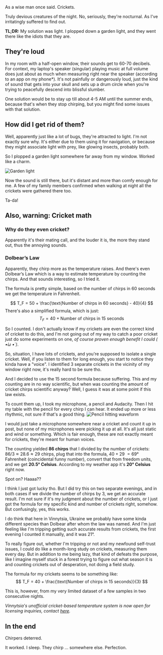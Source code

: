 As a wise man once said. Crickets.

Truly devious creatures of the night. No, seriously, they're nocturnal. As I've irritatingly suffered to find out.

**TL;DR:** My solution was light. I plopped down a garden light, and they went there like the idiots that they are.


## They're loud

In my room with a half-open window, their sounds get to 60-70 decibels. For context, my laptop's speaker (singular) playing music at full volume does just about as much when measuring right near the speaker (according to an app on my phone*). It's not painfully or dangerously loud, just the kind of sound that gets into your skull and sets up a drum circle when you're trying to peacefully descend into blissful slumber.

One solution would be to stay up till about 4-5 AM until the summer ends, because that's when they stop chirping, but you might find some issues with that solution.

## How did I get rid of them?

Well, apparently just like a lot of bugs, they're attracted to light. I'm not exactly sure why. It's either due to them using it for navigation, or because they might associate light with prey, like glowing insects, probably both.

So I plopped a garden light somewhere far away from my window. Worked like a charm.

![Garden light](https://ik.imagekit.io/maksiks/IMG_20250727_135116.jpg 'The idiot-magnet.')

Now the sound is still there, but it's distant and more than comfy enough for me. A few of my family members confirmed when walking at night all the crickets were gathered there too.

Ta-da!


## Also, warning: Cricket math

### Why do they even cricket?

Apparently it's their mating call, and the louder it is, the more they stand out, thus the annoying sounds.

### Dolbear’s Law

Apparently, they chirp more as the temperature raises. And there's even Dolbear’s Law which is a way to estimate temperature by counting the chirps. And that sounds interesting, so I tried it.

The formula is pretty simple, based on the number of chirps in 60 seconds we get the temperature in Fahrenheit.

$$
T_F = 50 + \frac{\text{Number of chirps in 60 seconds} - 40}{4}
$$
There's also a simplified formula, which is just:
$$
T_F = 40 + \text{Number of chirps in 15 seconds}
$$

So I counted. I don't actually know if my crickets are even the correct kind of cricket to do this, and I'm not going out of my way to catch a poor cricket just do some experiments on one, *of course proven enough benefit I could (  •̀ω  •́  )*.

So, situation, I have lots of crickets, and you're supposed to isolate a single cricket. Well, if you listen to them for long enough, you start to notice they kinda have a "voice". I identified 3 separate crickets in the vicinity of my window right now, it's really hard to be sure tho.

And I decided to use the 15 second formula because suffering. This and my counting are in no way scientific, but when was counting the amount of cricket chirps scientific anyway? Well, I guess it was at some point if this law exists.

To count them up, I took my microphone, a pencil and Audacity. Then I hit my table with the pencil for every chirp I can hear. It ended up more or less rhythmic, not sure if that's a good thing.
![Pencil hitting waveform](https://ik.imagekit.io/maksiks/2025-07-28_22-01_1.png 'Each bump is a hit')

I would just take a microphone somewhere near a cricket and count it up in post, but none of my microphones were picking it up at all. It's all just static and wind or something. Which is fair enough, these are not exactly meant for crickets, they're meant for human voices.

The counting yielded **86 chirps** that I divided by the number of crickets: $86/3 \approx 28.6 \approx 29$ chirps, plug that into the formula, $40+29 ~= 69°$ Fahrenheit (coincidental funny number), convert that from freedom units, and we get **20.5° Celsius**. According to my weather app it's **20° Celsius** right now. 

Spot on? Haaaa??

I think I just got lucky tho. But I did try this on two separate evenings, and in both cases if we divide the number of chirps by 3, we get an accurate result. I'm not sure if it's my judgment about the number of crickets, or I just got the formula for my specific kind and number of crickets right, somehow. But confusingly, yes, this works.

I do think that here in Vinnytsia, Ukraine we probably have some kinda different species than Dolbear after whom the law was named. And I'm just feeling like I'm tripping getting such accurate results from crickets, the first evening I counted it manually, and it was 21°. 

To really figure out, whether I'm tripping or not and my newfound self-trust issues, I could do like a month-long study on crickets, measuring them every day. But in addition to me being lazy, that kind of defeats the purpose, like I imagine myself stuck in a forest trying to figure out what season it is and counting crickets out of desperation, not doing a field study.

The formula for my crickets seems to be something like:
$$
T_F = 40 + \frac{\text{Number of chirps in 15 seconds}}{3}
$$

This is, however, from my very limited dataset of a few samples in two consecutive nights.

*Vinnytsia's unofficial cricket-based temperature system is now open for licensing inquiries, contact [here](https://www.youtube.com/watch?v=xvFZjo5PgG0).*

## In the end
Chirpers deterred.

It worked. I sleep. They chirp ... somewhere else. Perfection.